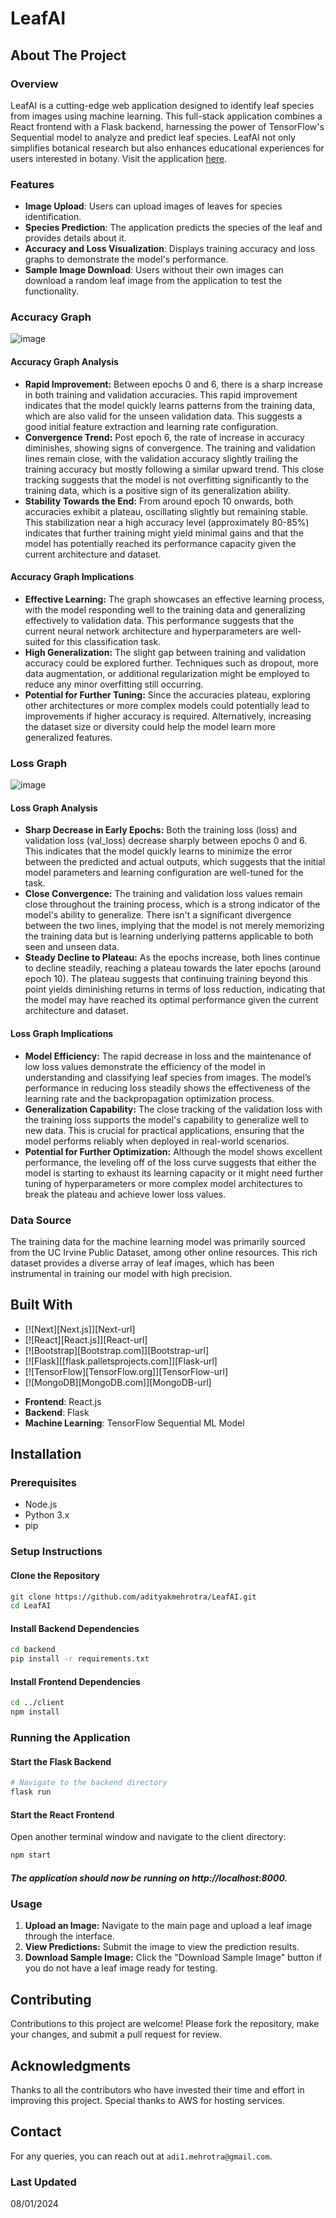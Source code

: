 # LeafAI

## About The Project

### Overview
LeafAI is a cutting-edge web application designed to identify leaf species from images using machine learning. This full-stack application combines a React frontend with a Flask backend, harnessing the power of TensorFlow's Sequential model to analyze and predict leaf species. LeafAI not only simplifies botanical research but also enhances educational experiences for users interested in botany. Visit the application [here](https://leafai.adityakmehrotra.com).

### Features
- **Image Upload**: Users can upload images of leaves for species identification.
- **Species Prediction**: The application predicts the species of the leaf and provides details about it.
- **Accuracy and Loss Visualization**: Displays training accuracy and loss graphs to demonstrate the model's performance.
- **Sample Image Download**: Users without their own images can download a random leaf image from the application to test the functionality.

### Accuracy Graph

![image](https://github.com/user-attachments/assets/1fab547a-2b4c-45d2-8c20-1618ebfa9373)

#### Accuracy Graph Analysis
- **Rapid Improvement:** Between epochs 0 and 6, there is a sharp increase in both training and validation accuracies. This rapid improvement indicates that the model quickly learns patterns from the training data, which are also valid for the unseen validation data. This suggests a good initial feature extraction and learning rate configuration.
- **Convergence Trend:** Post epoch 6, the rate of increase in accuracy diminishes, showing signs of convergence. The training and validation lines remain close, with the validation accuracy slightly trailing the training accuracy but mostly following a similar upward trend. This close tracking suggests that the model is not overfitting significantly to the training data, which is a positive sign of its generalization ability.
- **Stability Towards the End:** From around epoch 10 onwards, both accuracies exhibit a plateau, oscillating slightly but remaining stable. This stabilization near a high accuracy level (approximately 80-85%) indicates that further training might yield minimal gains and that the model has potentially reached its performance capacity given the current architecture and dataset.

#### Accuracy Graph Implications
- **Effective Learning:** The graph showcases an effective learning process, with the model responding well to the training data and generalizing effectively to validation data. This performance suggests that the current neural network architecture and hyperparameters are well-suited for this classification task.
- **High Generalization:** The slight gap between training and validation accuracy could be explored further. Techniques such as dropout, more data augmentation, or additional regularization might be employed to reduce any minor overfitting still occurring.
- **Potential for Further Tuning:** Since the accuracies plateau, exploring other architectures or more complex models could potentially lead to improvements if higher accuracy is required. Alternatively, increasing the dataset size or diversity could help the model learn more generalized features.

### Loss Graph

![image](https://github.com/user-attachments/assets/b36ed1ab-5e96-4eb0-a5e0-210e80e83a26)

#### Loss Graph Analysis
- **Sharp Decrease in Early Epochs:** Both the training loss (loss) and validation loss (val_loss) decrease sharply between epochs 0 and 6. This indicates that the model quickly learns to minimize the error between the predicted and actual outputs, which suggests that the initial model parameters and learning configuration are well-tuned for the task.
- **Close Convergence:** The training and validation loss values remain close throughout the training process, which is a strong indicator of the model's ability to generalize. There isn't a significant divergence between the two lines, implying that the model is not merely memorizing the training data but is learning underlying patterns applicable to both seen and unseen data.
- **Steady Decline to Plateau:** As the epochs increase, both lines continue to decline steadily, reaching a plateau towards the later epochs (around epoch 10). The plateau suggests that continuing training beyond this point yields diminishing returns in terms of loss reduction, indicating that the model may have reached its optimal performance given the current architecture and dataset.

#### Loss Graph Implications
- **Model Efficiency:** The rapid decrease in loss and the maintenance of low loss values demonstrate the efficiency of the model in understanding and classifying leaf species from images. The model’s performance in reducing loss steadily shows the effectiveness of the learning rate and the backpropagation optimization process.
- **Generalization Capability:** The close tracking of the validation loss with the training loss supports the model's capability to generalize well to new data. This is crucial for practical applications, ensuring that the model performs reliably when deployed in real-world scenarios.
- **Potential for Further Optimization:** Although the model shows excellent performance, the leveling off of the loss curve suggests that either the model is starting to exhaust its learning capacity or it might need further tuning of hyperparameters or more complex model architectures to break the plateau and achieve lower loss values.

### Data Source
The training data for the machine learning model was primarily sourced from the UC Irvine Public Dataset, among other online resources. This rich dataset provides a diverse array of leaf images, which has been instrumental in training our model with high precision.

## Built With
* [![Next][Next.js]][Next-url]
* [![React][React.js]][React-url]
* [![Bootstrap][Bootstrap.com]][Bootstrap-url]
* [![Flask][[flask.palletsprojects.com]][Flask-url]
* [![TensorFlow][TensorFlow.org]][TensorFlow-url]
* [![MongoDB][MongoDB.com]][MongoDB-url]
- **Frontend**: React.js
- **Backend**: Flask
- **Machine Learning**: TensorFlow Sequential ML Model

## Installation

### Prerequisites
- Node.js
- Python 3.x
- pip

### Setup Instructions

#### Clone the Repository

```bash
git clone https://github.com/adityakmehrotra/LeafAI.git
cd LeafAI
```

#### Install Backend Dependencies
```bash
cd backend
pip install -r requirements.txt
```

#### Install Frontend Dependencies
```bash
cd ../client
npm install
```

### Running the Application

#### Start the Flask Backend

```bash
# Navigate to the backend directory
flask run
```

#### Start the React Frontend

Open another terminal window and navigate to the client directory:
```bash
npm start
```

##### The application should now be running on http://localhost:8000.

### Usage
1. **Upload an Image:** Navigate to the main page and upload a leaf image through the interface.
2. **View Predictions:** Submit the image to view the prediction results.
3. **Download Sample Image:** Click the "Download Sample Image" button if you do not have a leaf image ready for testing.

## Contributing
Contributions to this project are welcome! Please fork the repository, make your changes, and submit a pull request for review.

## Acknowledgments
Thanks to all the contributors who have invested their time and effort in improving this project.
Special thanks to AWS for hosting services.

## Contact
For any queries, you can reach out at `adi1.mehrotra@gmail.com`.

### Last Updated
08/01/2024
